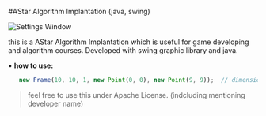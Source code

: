 #AStar Algorithm Implantation (java, swing)

![Settings Window](http://uupload.ir/files/ljnm_screenshot.png)


this is a AStar Algorithm Implantation which is useful for game developing and algorithm courses.
Developed with swing graphic library and java.

• <b>how to use:</b>
```javascript
   new Frame(10, 10, 1, new Point(0, 0), new Point(9, 9));  // dimension, max allowed cost, start, end
```

  > feel free to use this under Apache License. (indcluding mentioning developer name)
